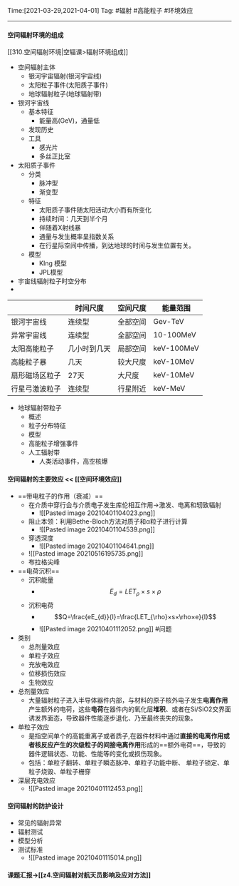 
Time:[2021-03-29,2021-04-01]
Tag: #辐射 #高能粒子 #环境效应 

---
####  空间辐射环境的组成
[[310.空间辐射环境|空辐课>辐射环境组成]]
- 空间辐射主体
	- 银河宇宙辐射(银河宇宙线)
	- 太阳粒子事件(太阳质子事件)
	- 地球辐射粒子(地球辐射带)
- 银河宇宙线
	- 基本特征
		- 能量高(GeV)，通量低
	- 发现历史
	- 工具
		- 感光片
		- 多丝正比室
- 太阳质子事件
	- 分类
		- 脉冲型
		- 渐变型
	- 特征
		- 太阳质子事件随太阳活动大小而有所变化
		- 持续时间：几天到半个月
		- 伴随着X射线暴
		- 通量与发生概率呈指数关系
		- 在行星际空间中传播，到达地球的时间与发生位置有关。
	- 模型
		- KIng 模型
		- JPL模型
- 宇宙线辐射粒子时空分布
- 
|            | 时间尺度     | 空间尺度 | 能量范围   |
| -------------- | ------------ | -------- | ---------- |
| 银河宇宙线     | 连续型       | 全部空间 | Gev-TeV    |
| 异常宇宙线     | 连续型       | 全部空间 | 10-100MeV  |
| 太阳高能粒子   | 几小时到几天 | 局部空间 | keV-100MeV |
| 高能粒子暴     | 几天         | 较大尺度 | keV-10MeV  |
| 扇形磁场区粒子 | 27天         | 大尺度   | keV-10MeV  |
| 行星弓激波粒子 | 连续型       | 行星附近 | keV-MeV    |
- 地球辐射带粒子
	- 概述
	- 粒子分布特征
	- 模型
	- 高能粒子增强事件
	- 人工辐射带
		- 人类活动事件，高空核爆
#### 空间辐射的主要效应 << [[空间环境效应]]
- ==带电粒子的作用（衰减）==
	- 在介质中穿行会与介质电子发生库伦相互作用→激发、电离和轫致辐射
		- ![[Pasted image 20210401104023.png]]
	- 阻止本领：利用Bethe-Bloch方法对质子和α粒子进行计算
		- ![[Pasted image 20210401104539.png]]
	- 穿透深度
		- ![[Pasted image 20210401104641.png]]
	- ![[Pasted image 20210516195735.png]]
	- 布拉格尖峰
- ==电荷沉积==
	-  沉积能量
		-  $$E_{d}=LET_{\rho}×s×\rho$$
	- 沉积电荷
		- $$Q=\frac{eE_{d}}{I}=\frac{LET_{\rho}×s×\rho×e}{I}$$
		- ![[Pasted image 20210401112052.png]] #问题
- 类别
	- 总剂量效应
	- 单粒子效应
	- 充放电效应
	- 位移损伤效应
	- 生物效应
- 总剂量效应
	- 大量辐射粒子进入半导体器件内部，与材料的原子核外电子发生**电离作用**产生额外的电荷，这些**电荷**在器件内的氧化层**堆积**、或者在Si/SiO2交界面诱发界面态，导致器件性能逐步退化、乃至最终丧失的现象。
- 单粒子效应
	- 是指空间单个的高能重离子或者质子,在器件材料中通过**直接的电离作用或者核反应产生的次级粒子的间接电离作用**形成的==额外电荷==，导致的器件逻辑状态、功能、性能等的变化或损伤现象。
	- 包括：单粒子翻转、单粒子瞬态脉冲、单粒子功能中断、 单粒子锁定、单粒子烧毁、单粒子栅穿
- 深层充电效应
	- ![[Pasted image 20210401112453.png]]

#### 空间辐射的防护设计
- 常见的辐射异常
- 辐射测试
- 模型分析
- 测试标准
	- ![[Pasted image 20210401115014.png]]

#### 课题汇报→[[z4.空间辐射对航天员影响及应对方法]]
